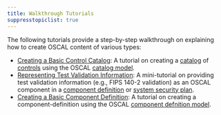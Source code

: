 ```yaml
---
title: Walkthrough Tutorials
suppresstopiclist: true
---
```


The following tutorials provide a step-by-step walkthrough on explaining how to create OSCAL content of various types:

- [Creating a Basic Control Catalog](/learn/tutorials/catalog/): A tutorial on creating a [catalog](/concepts/terminology/#catalog) of [controls](/concepts/terminology/#control) using the OSCAL [catalog model](/concepts/layer/control/catalog/).
- [Representing Test Validation Information](/learn/tutorials/validation-modeling/): A mini-tutorial on providing test validation information (e.g., FIPS 140-2 validation) as an OSCAL component in a [component definition](/concepts/layer/implementation/component-definition/) or [system security plan](/concepts/layer/implementation/ssp/).
- [Creating a Basic Component Definition](/learn/tutorials/component/): A tutorial on creating a component-definition using the OSCAL [component defnition model](/documentation/schema/implementation-layer/component/).
